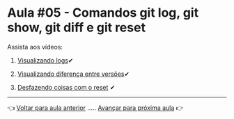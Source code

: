 # Aula #05 - Comandos git log, git show, git diff e git reset

Assista aos vídeos:

  1. [Visualizando logs](https://www.youtube.com/watch?v=VduHyuwVna8)✔

  1. [Visualizando diferença entre versões](https://www.youtube.com/watch?v=MkhAgAPz3aE)✔

  1. [Desfazendo coisas com o reset](https://www.youtube.com/watch?v=FUOjLcYSj2s) ✔   

---

👈 [Voltar para aula anterior](../aula04/aula.md) ..... [Avançar para próxima aula](../aula06/aula.md) 👉
  

